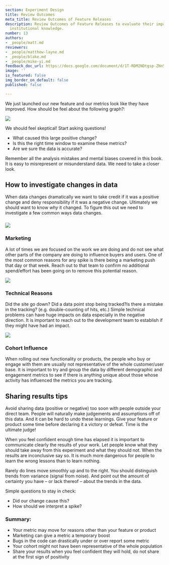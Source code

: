 ```yaml
---
section: Experiment Design
title: Review Outcomes
meta_title: Review Outcomes of Feature Releases
description: Review Outcomes of Feature Releases to evaluate their impact and to create
  institutional knowledge.
number: 13
authors:
- _people/matt.md
reviewers:
- _people/matthew-layne.md
- _people/blake.md
- _people/mike-yi.md
feedback_doc_url: https://docs.google.com/document/d/1T-RDM2NDtgsp-ZNn5F_Ls9PGyJdvzLe6_5iTIjRHnqE/edit?usp=sharing
image: ''
is_featured: false
img_border_on_default: false
published: false

---
```

We just launched our new feature and our metrics look like they have improved. How should be feel about the following graph?:

![](https://lh6.googleusercontent.com/lXoakF7mcFOkE-ieSnpR8ff0ixWFKQy_-ICu7NoMZDsITcvU8lJ79iqd-I_lDjj0b_h-BmXjg_3Q6i_k7zpT0rJ0iX05AjPBUy34hjo4CoooBwITd2ocAEEDDXQpyEiFaKJyYaD7)

We should feel skeptical! Start asking questions!

* What caused this large positive change?
* Is this the right time window to examine these metrics?
* Are we sure the data is accurate?

Remember all the analysis mistakes and mental biases covered in this book. It is easy to misrepresent or misunderstand data. We need to take a closer look.

## How to investigate changes in data

When data changes dramatically we want to take credit if it was a positive change and deny responsibility if it was a negative change. Ultimately we should want to know _why_ it changed. To figure this out we need to investigate a few common ways data changes.

### ![](https://lh4.googleusercontent.com/g2FumyuS96KpEAM_x-T-pXrJGZWNsaC8T0iKGp2GIquC4rbOEf8KOKmPNODEyUcLF5MG26QfX8b03FECuK4i-R4xrYnc6KmwI0fO3p1rxpMBSI-fO2dOJMRxAdT3aJk_FVIOLJor)

### Marketing

A lot of times we are focused on the work we are doing and do not see what other parts of the company are doing to influence buyers and users. One of the most common reasons for any spike is there being a marketing push that day or that week. Reach out to that team to confirm no additional spend/effort has been going on to remove this potential reason.

![](https://lh6.googleusercontent.com/JG252NePE_GtPA99FtlieGo3cmIvG5eVMVnp7pZlkTKe-hcn52WA6Zmh6nYJJqnWXr5viQUxUBtm9MBlPS8sqR1Hnl1Q63UtHxN9pPSY_MOL2I1UZjVH5bRiV02wJMP_VOwLG4yh)

### Technical Reasons

Did the site go down? Did a data point stop being tracked?Is there a mistake in the tracking? (e.g. double-counting of hits, etc.) Simple technical problems can have huge impacts on data especially in the negative direction. It is important to reach out to the development team to establish if they might have had an impact.

![](https://lh6.googleusercontent.com/rSf-Mr6woFSkx1xL98bPn2mT6XEDuBso6APLgzjaHBoESsxJg90z4ZO6t_bqzQYuW6siPH4baxOL2i2wH89mjCiCorq9R7r_vvefxuvqpYMbDLHhTdI3a_cCDTAg16SrkDqe7dMy)

### Cohort Influence

When rolling out new functionality or products, the people who buy or engage with them are usually not representative of the whole customer/user base. It is important to try and group the data by different demographic and engagement metrics to see if there is anything unique about those whose activity has influenced the metrics you are tracking.

## Sharing results tips

Avoid sharing data (positive or negative) too soon with people outside your direct team. People will naturally make judgements and assumptions off of this data. And it can be hard to undo these learnings. Give your feature or product some time before declaring it a victory or defeat. Time is the ultimate judge!

When you feel confident enough time has elapsed it is important to communicate clearly the results of your work. Let people know what they should take away from this experiment and what they should not. When the results are inconclusive say so. It is much more dangerous for people to learn the wrong lessons than to learn nothing.

Rarely do lines move smoothly up and to the right. You should distinguish trends from variance (signal from noise). And point out the amount of certainty you have – or lack thereof – about the trends in the data.

Simple questions to stay in check:

* Did our change cause this?
* How should we interpret a spike?

### Summary:

* Your metric may move for reasons other than your feature or product
* Marketing can give a metric a temporary boost
* Bugs in the code can drastically under or over report some metric
* Your cohort might not have been representative of the whole population
* Share your results when you feel confident they will hold, do not share at the first sign of positivity
